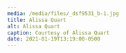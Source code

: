 ```yaml
---
media: /media/files/_dsf9531_b-1.jpg
title: Alissa Quart
alt: Alissa Quart
caption: Courtesy of Alissa Quart
date: 2021-01-19T13:19:00-0500
---
```


